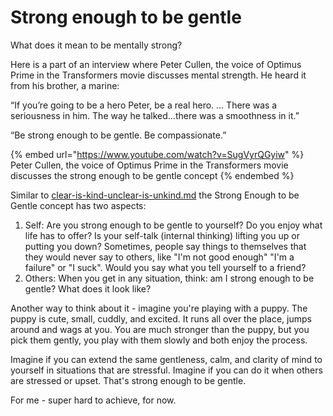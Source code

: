 # Strong enough to be gentle

What does it mean to be mentally strong?

Here is a part of an interview where Peter Cullen, the voice of Optimus Prime in the Transformers movie discusses mental strength. He heard it from his brother, a marine:

“If you’re going to be a hero Peter, be a real hero. … There was a seriousness in him. The way he talked…there was a smoothness in it.”&#x20;

“Be strong enough to be gentle. Be compassionate.”

{% embed url="https://www.youtube.com/watch?v=SugVyrQGyiw" %}
Peter Cullen, the voice of Optimus Prime in the Transformers movie discusses the strong enough to be gentle concept
{% endembed %}

Similar to [clear-is-kind-unclear-is-unkind.md](clear-is-kind-unclear-is-unkind.md "mention") the Strong Enough to be Gentle concept has two aspects:

1. Self: Are you strong enough to be gentle to yourself? Do you enjoy what life has to offer? Is your self-talk (internal thinking) lifting you up or putting you down? Sometimes, people say things to themselves that they would never say to others, like "I'm not good enough" "I'm a failure" or "I suck". Would you say what you tell yourself to a friend?&#x20;
2. Others: When you get in any situation, think: am I strong enough to be gentle? What does it look like?

Another way to think about it - imagine you're playing with a puppy. The puppy is cute, small, cuddly, and excited. It runs all over the place, jumps around and wags at you. You are much stronger than the puppy, but you pick them gently, you play with them slowly and both enjoy the process.

Imagine if you can extend the same gentleness, calm, and clarity of mind to yourself in situations that are stressful. Imagine if you can do it when others are stressed or upset. That's strong enough to be gentle.

For me - super hard to achieve, for now.
